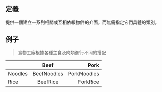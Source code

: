 ## 定義

提供一個建立一系列相關或互相依賴物件的介面，而無需指定它們具體的類別。

## 例子   

> 食物工廠根據各種主食及肉類進行不同的搭配  

|  | Beef | Pork |
|-------|:-----:|------:|
| Noodles   |  BeefNoodles  |   PorkNoodles|
| Rice   |  BeefRice  |   PorkRice |
